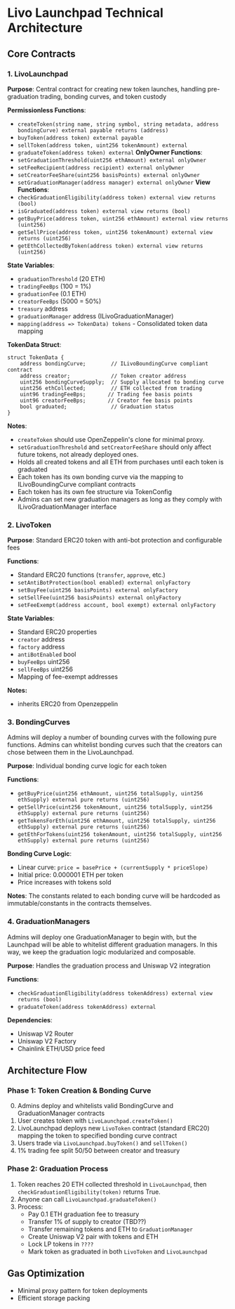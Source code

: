 # Livo Launchpad Technical Architecture

## Core Contracts

### 1. LivoLaunchpad
**Purpose**: Central contract for creating new token launches, handling pre-graduation trading, bonding curves, and token custody

**Permissionless Functions**:
- `createToken(string name, string symbol, string metadata, address bondingCurve) external payable returns (address)`
- `buyToken(address token) external payable`
- `sellToken(address token, uint256 tokenAmount) external`
- `graduateToken(address token) external`
**OnlyOwner Functions**:
- `setGraduationThreshold(uint256 ethAmount) external onlyOwner`
- `setFeeRecipient(address recipient) external onlyOwner`
- `setCreatorFeeShare(uint256 basisPoints) external onlyOwner`
- `setGraduationManager(address manager) external onlyOwner`
**View Functions**:
- `checkGraduationEligibility(address token) external view returns (bool)`
- `isGraduated(address token) external view returns (bool)`
- `getBuyPrice(address token, uint256 ethAmount) external view returns (uint256)`
- `getSellPrice(address token, uint256 tokenAmount) external view returns (uint256)`
- `getEthCollectedByToken(address token) external view returns (uint256)`

**State Variables**:
- `graduationThreshold` (20 ETH)
- `tradingFeeBps` (100 = 1%)
- `graduationFee` (0.1 ETH)
- `creatorFeeBps` (5000 = 50%)
- `treasury` address
- `graduationManager` address (ILivoGraduationManager)
- `mapping(address => TokenData) tokens` - Consolidated token data mapping

**TokenData Struct**:
```solidity
struct TokenData {
    address bondingCurve;        // ILivoBoundingCurve compliant contract
    address creator;             // Token creator address
    uint256 bondingCurveSupply;  // Supply allocated to bonding curve
    uint256 ethCollected;        // ETH collected from trading
    uint96 tradingFeeBps;       // Trading fee basis points
    uint96 creatorFeeBps;       // Creator fee basis points
    bool graduated;              // Graduation status
}
```

**Notes**:
- `createToken` should use OpenZeppelin's clone for minimal proxy.
- `setGraduationThreshold` and `setCreatorFeeShare` should only affect future tokens, not already deployed ones.
- Holds all created tokens and all ETH from purchases until each token is graduated
- Each token has its own bonding curve via the mapping to ILivoBoundingCurve compliant contracts
- Each token has its own fee structure via TokenConfig
- Admins can set new graduation managers as long as they comply with ILivoGraduationManager interface

### 2. LivoToken

**Purpose**: Standard ERC20 token with anti-bot protection and configurable fees

**Functions**:
- Standard ERC20 functions (`transfer`, `approve`, etc.)
- `setAntiBotProtection(bool enabled) external onlyFactory`
- `setBuyFee(uint256 basisPoints) external onlyFactory`
- `setSellFee(uint256 basisPoints) external onlyFactory`
- `setFeeExempt(address account, bool exempt) external onlyFactory`

**State Variables**:
- Standard ERC20 properties
- `creator` address
- `factory` address
- `antiBotEnabled` bool
- `buyFeeBps` uint256
- `sellFeeBps` uint256
- Mapping of fee-exempt addresses

**Notes:** 
- inherits ERC20 from Openzeppelin 

### 3. BondingCurves

Admins will deploy a number of bounding curves with the following pure functions. Admins can whitelist bonding curves such that the creators can chose between them in the LivoLaunchpad.

**Purpose**: Individual bonding curve logic for each token

**Functions**:
- `getBuyPrice(uint256 ethAmount, uint256 totalSupply, uint256 ethSupply) external pure returns (uint256)`
- `getSellPrice(uint256 tokenAmount, uint256 totalSupply, uint256 ethSupply) external pure returns (uint256)`
- `getTokensForEth(uint256 ethAmount, uint256 totalSupply, uint256 ethSupply) external pure returns (uint256)`
- `getEthForTokens(uint256 tokenAmount, uint256 totalSupply, uint256 ethSupply) external pure returns (uint256)`

**Bonding Curve Logic**:
- Linear curve: `price = basePrice + (currentSupply * priceSlope)`
- Initial price: 0.000001 ETH per token
- Price increases with tokens sold

**Notes**:
The constants related to each bonding curve will be hardcoded as immutable/constants in the contracts themselves.

### 4. GraduationManagers

Admins will deploy one GraduationManager to begin with, but the Launchpad will be able to whitelist different graduation managers. In this way, we keep the graduation logic modularized and composable.

**Purpose**: Handles the graduation process and Uniswap V2 integration

**Functions**:
- `checkGraduationEligibility(address tokenAddress) external view returns (bool)`
- `graduateToken(address tokenAddress) external`

**Dependencies**:
- Uniswap V2 Router
- Uniswap V2 Factory
- Chainlink ETH/USD price feed

## Architecture Flow

### Phase 1: Token Creation & Bonding Curve
0. Admins deploy and whitelists valid BondingCurve and GraduationManager contracts
1. User creates token with `LivoLaunchpad.createToken()`
2. LivoLaunchpad deploys new `LivoToken` contract (standard ERC20) mapping the token to specified bonding curve contract
3. Users trade via `LivoLaunchpad.buyToken()` and `sellToken()`
4. 1% trading fee split 50/50 between creator and treasury

### Phase 2: Graduation Process
1. Token reaches 20 ETH collected threshold in `LivoLaunchpad`, then `checkGraduationEligibility(token)` returns True.
2. Anyone can call `LivoLaunchpad.graduateToken()`
4. Process:
   - Pay 0.1 ETH graduation fee to treasury
   - Transfer 1% of supply to creator  (TBD??)
   - Transfer remaining tokens and ETH to `GraduationManager`
   - Create Uniswap V2 pair with tokens and ETH
   - Lock LP tokens in `????`
   - Mark token as graduated in both `LivoToken` and `LivoLaunchpad`

## Gas Optimization

- Minimal proxy pattern for token deployments
- Efficient storage packing
